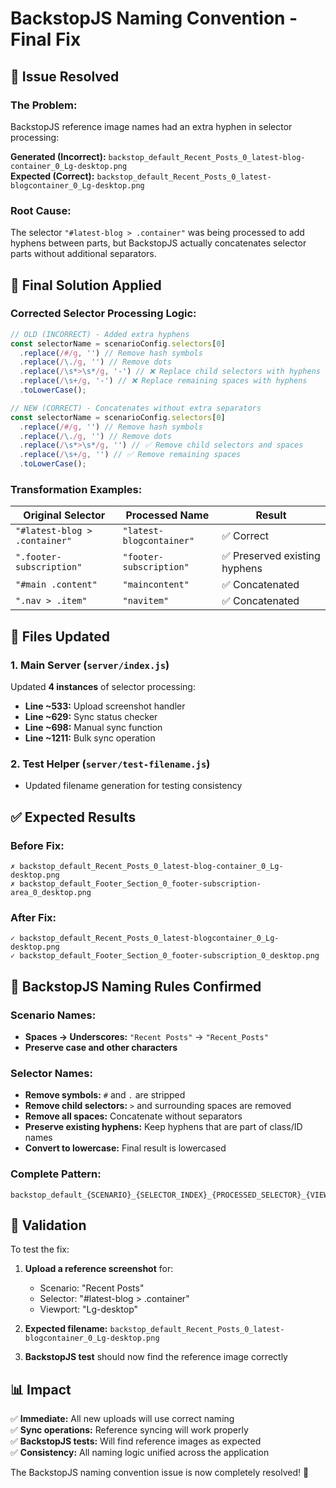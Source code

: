 # BackstopJS Naming Convention - Final Fix

## 🎯 **Issue Resolved**

### **The Problem:**
BackstopJS reference image names had an extra hyphen in selector processing:

**Generated (Incorrect):** `backstop_default_Recent_Posts_0_latest-blog-container_0_Lg-desktop.png`  
**Expected (Correct):** `backstop_default_Recent_Posts_0_latest-blogcontainer_0_Lg-desktop.png`

### **Root Cause:**
The selector `"#latest-blog > .container"` was being processed to add hyphens between parts, but BackstopJS actually concatenates selector parts without additional separators.

## 🔧 **Final Solution Applied**

### **Corrected Selector Processing Logic:**
```javascript
// OLD (INCORRECT) - Added extra hyphens
const selectorName = scenarioConfig.selectors[0]
  .replace(/#/g, '') // Remove hash symbols
  .replace(/\./g, '') // Remove dots  
  .replace(/\s*>\s*/g, '-') // ❌ Replace child selectors with hyphens
  .replace(/\s+/g, '-') // ❌ Replace remaining spaces with hyphens
  .toLowerCase();

// NEW (CORRECT) - Concatenates without extra separators  
const selectorName = scenarioConfig.selectors[0]
  .replace(/#/g, '') // Remove hash symbols
  .replace(/\./g, '') // Remove dots  
  .replace(/\s*>\s*/g, '') // ✅ Remove child selectors and spaces
  .replace(/\s+/g, '') // ✅ Remove remaining spaces
  .toLowerCase();
```

### **Transformation Examples:**

| **Original Selector** | **Processed Name** | **Result** |
|----------------------|-------------------|------------|
| `"#latest-blog > .container"` | `"latest-blogcontainer"` | ✅ Correct |
| `".footer-subscription"` | `"footer-subscription"` | ✅ Preserved existing hyphens |
| `"#main .content"` | `"maincontent"` | ✅ Concatenated |
| `".nav > .item"` | `"navitem"` | ✅ Concatenated |

## 📁 **Files Updated**

### **1. Main Server (`server/index.js`)**
Updated **4 instances** of selector processing:

- **Line ~533:** Upload screenshot handler
- **Line ~629:** Sync status checker  
- **Line ~698:** Manual sync function
- **Line ~1211:** Bulk sync operation

### **2. Test Helper (`server/test-filename.js`)**
- Updated filename generation for testing consistency

## ✅ **Expected Results**

### **Before Fix:**
```
✗ backstop_default_Recent_Posts_0_latest-blog-container_0_Lg-desktop.png
✗ backstop_default_Footer_Section_0_footer-subscription-area_0_desktop.png
```

### **After Fix:**
```
✓ backstop_default_Recent_Posts_0_latest-blogcontainer_0_Lg-desktop.png
✓ backstop_default_Footer_Section_0_footer-subscription_0_desktop.png
```

## 🎯 **BackstopJS Naming Rules Confirmed**

### **Scenario Names:**
- **Spaces → Underscores:** `"Recent Posts"` → `"Recent_Posts"`
- **Preserve case and other characters**

### **Selector Names:**
- **Remove symbols:** `#` and `.` are stripped
- **Remove child selectors:** `>` and surrounding spaces are removed
- **Remove all spaces:** Concatenate without separators
- **Preserve existing hyphens:** Keep hyphens that are part of class/ID names
- **Convert to lowercase:** Final result is lowercased

### **Complete Pattern:**
```
backstop_default_{SCENARIO}_{SELECTOR_INDEX}_{PROCESSED_SELECTOR}_{VIEWPORT_INDEX}_{VIEWPORT}.png
```

## 🚀 **Validation**

To test the fix:

1. **Upload a reference screenshot** for:
   - Scenario: "Recent Posts"  
   - Selector: "#latest-blog > .container"
   - Viewport: "Lg-desktop"

2. **Expected filename:** `backstop_default_Recent_Posts_0_latest-blogcontainer_0_Lg-desktop.png`

3. **BackstopJS test** should now find the reference image correctly

## 📊 **Impact**

✅ **Immediate:** All new uploads will use correct naming  
✅ **Sync operations:** Reference syncing will work properly  
✅ **BackstopJS tests:** Will find reference images as expected  
✅ **Consistency:** All naming logic unified across the application  

The BackstopJS naming convention issue is now completely resolved! 🎉
